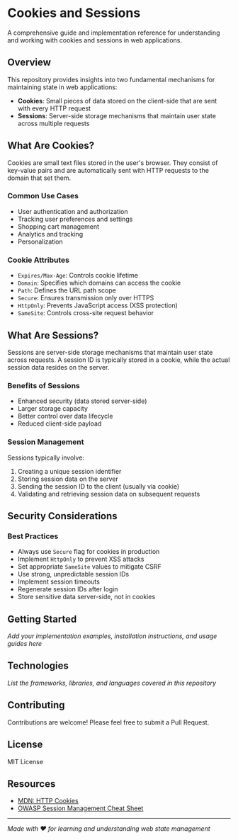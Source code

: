 # Cookies and Sessions

A comprehensive guide and implementation reference for understanding and working with cookies and sessions in web applications.

## Overview

This repository provides insights into two fundamental mechanisms for maintaining state in web applications:

- **Cookies**: Small pieces of data stored on the client-side that are sent with every HTTP request
- **Sessions**: Server-side storage mechanisms that maintain user state across multiple requests

## What Are Cookies?

Cookies are small text files stored in the user's browser. They consist of key-value pairs and are automatically sent with HTTP requests to the domain that set them.

### Common Use Cases
- User authentication and authorization
- Tracking user preferences and settings
- Shopping cart management
- Analytics and tracking
- Personalization

### Cookie Attributes
- `Expires/Max-Age`: Controls cookie lifetime
- `Domain`: Specifies which domains can access the cookie
- `Path`: Defines the URL path scope
- `Secure`: Ensures transmission only over HTTPS
- `HttpOnly`: Prevents JavaScript access (XSS protection)
- `SameSite`: Controls cross-site request behavior

## What Are Sessions?

Sessions are server-side storage mechanisms that maintain user state across requests. A session ID is typically stored in a cookie, while the actual session data resides on the server.

### Benefits of Sessions
- Enhanced security (data stored server-side)
- Larger storage capacity
- Better control over data lifecycle
- Reduced client-side payload

### Session Management
Sessions typically involve:
1. Creating a unique session identifier
2. Storing session data on the server
3. Sending the session ID to the client (usually via cookie)
4. Validating and retrieving session data on subsequent requests

## Security Considerations

### Best Practices
- Always use `Secure` flag for cookies in production
- Implement `HttpOnly` to prevent XSS attacks
- Set appropriate `SameSite` values to mitigate CSRF
- Use strong, unpredictable session IDs
- Implement session timeouts
- Regenerate session IDs after login
- Store sensitive data server-side, not in cookies

## Getting Started

*Add your implementation examples, installation instructions, and usage guides here*

## Technologies

*List the frameworks, libraries, and languages covered in this repository*

## Contributing

Contributions are welcome! Please feel free to submit a Pull Request.

## License

MIT License

## Resources

- [MDN: HTTP Cookies](https://developer.mozilla.org/en-US/docs/Web/HTTP/Cookies)
- [OWASP Session Management Cheat Sheet](https://cheatsheetseries.owasp.org/cheatsheets/Session_Management_Cheat_Sheet.html)

---

*Made with ❤️ for learning and understanding web state management*